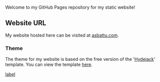 Welcome to my GitHub Pages repository for my static website!
## Website URL

My website hosted here can be visited at [asbattu.com](https://www.asbattu.com/).
### Theme

The theme for my website is based on the free version of the '[Hydejack](https://hydejack.com/)' template. You can view the template [here](https://hydejack.com/).

[label](c:/Users/amito/Desktop/Kakolem_version_03_Loop.wav)


